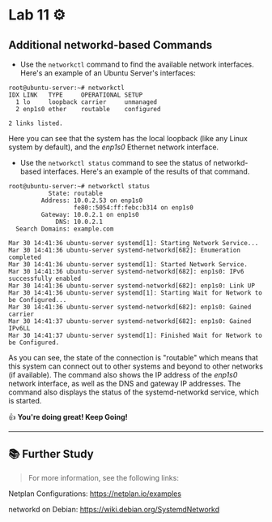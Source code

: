 # Lab 11 ⚙️

## Additional networkd-based Commands

- Use the `networkctl` command to find the available network interfaces. Here's an example of an Ubuntu Server's interfaces:

```
root@ubuntu-server:~# networkctl
IDX LINK   TYPE     OPERATIONAL SETUP     
  1 lo     loopback carrier     unmanaged 
  2 enp1s0 ether    routable    configured

2 links listed.
```

Here you can see that the system has the local loopback (like any Linux system by default), and the *enp1s0* Ethernet network interface. 

- Use the `networkctl status` command to see the status of networkd-based interfaces. Here's an example of the results of that command.

```
root@ubuntu-server:~# networkctl status
           State: routable                         
         Address: 10.0.2.53 on enp1s0              
                  fe80::5054:ff:febc:b314 on enp1s0
         Gateway: 10.0.2.1 on enp1s0               
             DNS: 10.0.2.1                         
  Search Domains: example.com                      

Mar 30 14:41:36 ubuntu-server systemd[1]: Starting Network Service...
Mar 30 14:41:36 ubuntu-server systemd-networkd[682]: Enumeration completed
Mar 30 14:41:36 ubuntu-server systemd[1]: Started Network Service.
Mar 30 14:41:36 ubuntu-server systemd-networkd[682]: enp1s0: IPv6 successfully enabled
Mar 30 14:41:36 ubuntu-server systemd-networkd[682]: enp1s0: Link UP
Mar 30 14:41:36 ubuntu-server systemd[1]: Starting Wait for Network to be Configured...
Mar 30 14:41:36 ubuntu-server systemd-networkd[682]: enp1s0: Gained carrier
Mar 30 14:41:37 ubuntu-server systemd-networkd[682]: enp1s0: Gained IPv6LL
Mar 30 14:41:37 ubuntu-server systemd[1]: Finished Wait for Network to be Configured.
```

As you can see, the state of the connection is "routable" which means that this system can connect out to other systems and beyond to other networks (if available). The command also shows the IP address of the *enp1s0* network interface, as well as the DNS and gateway IP addresses. The command also displays the status of the systemd-networkd service, which is started. 
 
👍 **You're doing great! Keep Going!**

---

## 📚 Further Study
> For more information, see the following links:
    
  Netplan Configurations: https://netplan.io/examples
     
  networkd on Debian: https://wiki.debian.org/SystemdNetworkd
